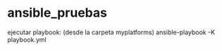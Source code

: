 # ansible_pruebas

ejecutar playbook:
(desde la carpeta myplatforms)
ansible-playbook -K playbook.yml
